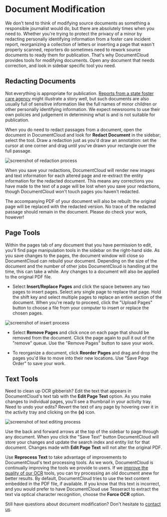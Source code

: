 # Document Modification

We don't tend to think of modifying source documents as something a responsible journalist would do, but there are absolutely times when you need to. Whether you're trying to protect the privacy of a minor by redacting personally identifying information from a foster care incident report, reorganizing a collection of letters or inserting a page that wasn't properly scanned, reporters do sometimes need to rework source documents to ready them for publication. That's why DocumentCloud provides tools for modifying documents. Open any document that needs correction, and look in sidebar specific tool you need.

## <span id="redactions">Redacting Documents</span>

Not everything is appropriate for publication. <a href="http://media.apps.chicagotribune.com/docs/ct-met-dcfs-letters.html">Reports from a state foster care agency</a> might illustrate a story well, but such documents are also usually full of sensitive information like the full names of minor children or other personally identifying information. We expect newsrooms to use their own policies and judgement in determining what is and is not suitable for publication. 

When you do need to redact passages from a document, open the document in DocumentCloud and look for **Redact Document** in the sidebar; select the tool. Draw a redaction just as you'd draw an annotation: set the cursor at one corner and drag until you've drawn your rectangle over the full passage. 

<img alt="screenshot of redaction process" src="/images/help/redact.jpg" class="full_line" />

When you save your redactions, DocumentCloud will render new images and text information for each altered page and re-extract the entity information for the redacted document. This means any corrections you have made to the text of a page will be lost when you save your redactions, though DocumentCloud won't touch pages you haven't redacted.

The accompanying PDF of your document will also be rebuilt: the original page will be replaced with the redacted version. No trace of the redacted passage should remain in the document. Please do check your work, however!

## <span id="pagetools">Page Tools</span>

Within the pages tab of any document that you have permission to edit, you'll find page manipulation tools in the sidebar on the right-hand side. As you save changes to the pages, the document window will close so DocumentCloud can rebuild your document. Depending on the size of the document and the number of other jobs DocumentCloud is handling at the time, this can take a while. Any changes to a document will also be applied to the original PDF file.

 * Select **Insert/Replace Pages** and click the space between any two pages to insert pages. Select any single page to replace that page. Hold the shift key and select multiple pages to replace an entire section of the document. When you're ready to proceed, click the "Upload Pages" button to choose a file from your computer to insert or replace the chosen pages.
 
<img alt="screenshot of insert process" src="/images/help/insert.jpg" class="full_line" />
 
 * Select **Remove Pages** and click once on each page that should be removed from the document. Click the page again to pull it out of the "remove" queue. Use the "Remove Pages" button to save your work.

 * To reorganize a document, click **Reorder Pages** and drag and drop the pages you'd like to move into their new locations. Use "Save Page Order" to save your work.

## <span id="texttools">Text Tools</span>

Need to clean up OCR gibberish? Edit the text that appears in DocumentCloud's text tab with the **Edit Page Text** option. As you make changes to individual pages, you'll see a thumbnail in your activity tray. Need to undo your edits? Revert the text of any page by hovering over it in the activity tray and clicking on the **(x)** icon.

<img alt="screenshot of text editing process" src="/images/help/text.jpg" class="full_line" />

Use the back and forward arrows at the top of the sidebar to page through any document. When you click the "Save Text" button DocumentCloud will store your changes and update the search index and entity list for that document. Changes made with **Edit Page Text** will not alter the original PDF. 

Use **Reprocess Text** to take advantage of improvements to DocumentCloud's text processing tools. As we work, DocumentCloud is continually improving the tools we provide to users. If we [improve the quality of our OCR][] tools, you can try processing an old document anew for better results. By default, DocumentCloud tries to use the text content embedded in the PDF file, if available. If you know that this text is incorrect, and you would prefer to have DocumentCloud use Tesseract to extract the text via optical character recognition, choose the **Force OCR** option.

Still have questions about document modification? Don't hesitate to [contact us][].


[improve the quality of our OCR]: http://blog.documentcloud.org/blog/2010/11/improving-the-quality-of-ocr/
[contact us]: javascript:dc.ui.Dialog.contact()
